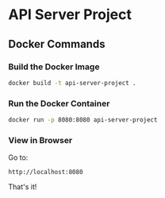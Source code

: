 # API Server Project

## Docker Commands

### Build the Docker Image

```bash
docker build -t api-server-project .
```

### Run the Docker Container

```bash
docker run -p 8080:8080 api-server-project
```

### View in Browser

Go to:

```
http://localhost:8080
```

That's it!
